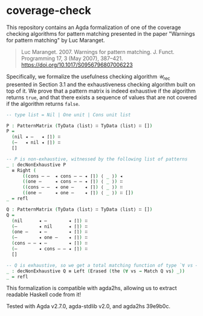 # coverage-check

This repository contains an Agda formalization of one of the coverage checking algorithms for pattern matching presented in the paper "Warnings for pattern matching" by Luc Maranget.

> Luc Maranget. 2007. Warnings for pattern matching. J. Funct. Programming 17, 3 (May 2007), 387–421. <https://doi.org/10.1017/S0956796807006223>

Specifically, we formalize the usefulness checking algorithm $\mathcal{U}_\text{rec}$ presented in Section 3.1 and the exhaustiveness checking algorithm built on top of it.
We prove that a pattern matrix is indeed exhaustive if the algorithm returns `true`, and that there exists a sequence of values that are not covered if the algorithm returns `false`.

```agda
-- type list = Nil | One unit | Cons unit list

P : PatternMatrix (TyData ⟨list⟩ ∷ TyData ⟨list⟩ ∷ [])
P =
  (nil ◂ —   ◂ ⌈⌉) ∷
  (—   ◂ nil ◂ ⌈⌉) ∷
  []

-- P is non-exhaustive, witnessed by the following list of patterns
_ : decNonExhaustive P
  ≡ Right (
      ((cons — —  ◂ cons — — ◂ ⌈⌉) ⟨ _ ⟩) ◂
      ((one —     ◂ cons — — ◂ ⌈⌉) ⟨ _ ⟩) ∷
      ((cons — —  ◂ one —    ◂ ⌈⌉) ⟨ _ ⟩) ∷
      ((one —     ◂ one —    ◂ ⌈⌉) ⟨ _ ⟩) ∷ [])
_ = refl

Q : PatternMatrix (TyData ⟨list⟩ ∷ TyData ⟨list⟩ ∷ [])
Q =
  (nil      ◂ —        ◂ ⌈⌉) ∷
  (—        ◂ nil      ◂ ⌈⌉) ∷
  (one —    ◂ —        ◂ ⌈⌉) ∷
  (—        ◂ one —    ◂ ⌈⌉) ∷
  (cons — — ◂ —        ◂ ⌈⌉) ∷
  (—        ◂ cons — — ◂ ⌈⌉) ∷
  []

-- Q is exhaustive, so we get a total matching function of type `∀ vs → Match Q vs`
_ : decNonExhaustive Q ≡ Left (Erased (the (∀ vs → Match Q vs) _))
_ = refl
```

This formalization is compatible with agda2hs, allowing us to extract readable Haskell code from it!

Tested with Agda v2.7.0, agda-stdlib v2.0, and agda2hs 39e9b0c.
